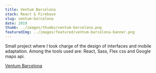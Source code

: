 ```yaml
---
title: Ventum Barcelona
stack: React & Firebase
slug: ventum-barcelona
date: 2019
thumb: ../images/thumbs/ventum-barcelona.png
featuredImg: ../images/featured/ventum-barcelona-banner.png
---
```


Small project where I took charge of the design of interfaces and mobile adaptation. Among the tools used are: React, Sass, Flex css and Google maps api.

[Ventum Barcelona](http://ventum.barcelona/)
